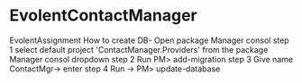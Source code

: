 # EvolentContactManager
EvolentAssignment
How to create DB- Open package Manager consol
step 1 select default project 'ContactManager.Providers' from the package Manager consol dropdown
step 2 Run PM> add-migration
step 3 Give name ContactMgr-> enter
step 4 Run -> PM> update-database
